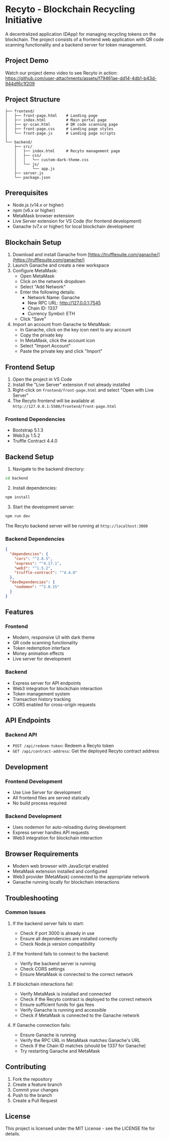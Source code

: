 # Recyto - Blockchain Recycling Initiative

A decentralized application (DApp) for managing recycling tokens on the blockchain. The project consists of a frontend web application with QR code scanning functionality and a backend server for token management.



## Project Demo
Watch our project demo video to see Recyto in action:
https://github.com/user-attachments/assets/f79461ae-dd14-4db1-b43d-944df6c1f209



## Project Structure

```
├── frontend/
│   ├── front-page.html    # Landing page
│   ├── index.html         # Main portal page
│   ├── qr-scan.html       # QR code scanning page
│   ├── front-page.css     # Landing page styles
│   └── front-page.js      # Landing page scripts
│
└── backend/
    ├── src/
    │   ├── index.html     # Recyto management page
    │   ├── css/
    │   │   └── custom-dark-theme.css
    │   └── js/
    │       └── app.js
    ├── server.js
    └── package.json
```

## Prerequisites

- Node.js (v14.x or higher)
- npm (v6.x or higher)
- MetaMask browser extension
- Live Server extension for VS Code (for frontend development)
- Ganache (v7.x or higher) for local blockchain development

## Blockchain Setup

1. Download and install Ganache from [https://trufflesuite.com/ganache/](https://trufflesuite.com/ganache/)
2. Launch Ganache and create a new workspace
3. Configure MetaMask:
   - Open MetaMask
   - Click on the network dropdown
   - Select "Add Network"
   - Enter the following details:
     - Network Name: Ganache
     - New RPC URL: http://127.0.0.1:7545
     - Chain ID: 1337
     - Currency Symbol: ETH
   - Click "Save"
4. Import an account from Ganache to MetaMask:
   - In Ganache, click on the key icon next to any account
   - Copy the private key
   - In MetaMask, click the account icon
   - Select "Import Account"
   - Paste the private key and click "Import"

## Frontend Setup

1. Open the project in VS Code
2. Install the "Live Server" extension if not already installed
3. Right-click on `frontend/front-page.html` and select "Open with Live Server"
4. The Recyto frontend will be available at `http://127.0.0.1:5500/frontend/front-page.html`

### Frontend Dependencies
- Bootstrap 5.1.3
- Web3.js 1.5.2
- Truffle Contract 4.4.0

## Backend Setup

1. Navigate to the backend directory:
```bash
cd backend
```

2. Install dependencies:
```bash
npm install
```

3. Start the development server:
```bash
npm run dev
```

The Recyto backend server will be running at `http://localhost:3000`

### Backend Dependencies
```json
{
  "dependencies": {
    "cors": "^2.8.5",
    "express": "^4.17.1",
    "web3": "^1.5.2",
    "truffle-contract": "^4.4.0"
  },
  "devDependencies": {
    "nodemon": "^2.0.15"
  }
}
```

## Features

### Frontend
- Modern, responsive UI with dark theme
- QR code scanning functionality
- Token redemption interface
- Money animation effects
- Live server for development

### Backend
- Express server for API endpoints
- Web3 integration for blockchain interaction
- Token management system
- Transaction history tracking
- CORS enabled for cross-origin requests

## API Endpoints

### Backend API
- `POST /api/redeem-token`: Redeem a Recyto token
- `GET /api/contract-address`: Get the deployed Recyto contract address

## Development

### Frontend Development
- Use Live Server for development
- All frontend files are served statically
- No build process required

### Backend Development
- Uses nodemon for auto-reloading during development
- Express server handles API requests
- Web3 integration for blockchain interaction

## Browser Requirements
- Modern web browser with JavaScript enabled
- MetaMask extension installed and configured
- Web3 provider (MetaMask) connected to the appropriate network
- Ganache running locally for blockchain interactions

## Troubleshooting

### Common Issues
1. If the backend server fails to start:
   - Check if port 3000 is already in use
   - Ensure all dependencies are installed correctly
   - Check Node.js version compatibility

2. If the frontend fails to connect to the backend:
   - Verify the backend server is running
   - Check CORS settings
   - Ensure MetaMask is connected to the correct network

3. If blockchain interactions fail:
   - Verify MetaMask is installed and connected
   - Check if the Recyto contract is deployed to the correct network
   - Ensure sufficient funds for gas fees
   - Verify Ganache is running and accessible
   - Check if MetaMask is connected to the Ganache network

4. If Ganache connection fails:
   - Ensure Ganache is running
   - Verify the RPC URL in MetaMask matches Ganache's URL
   - Check if the Chain ID matches (should be 1337 for Ganache)
   - Try restarting Ganache and MetaMask

## Contributing
1. Fork the repository
2. Create a feature branch
3. Commit your changes
4. Push to the branch
5. Create a Pull Request

## License
This project is licensed under the MIT License - see the LICENSE file for details. 

